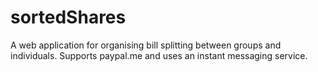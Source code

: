 # sortedShares
A web application for organising bill splitting between groups and individuals. Supports paypal.me and uses an instant messaging service.
